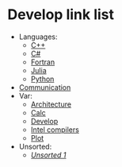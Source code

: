# Develop link list

* Languages:
  * [C++](cpp/cpp.md)
  * [C#](csharp/csharp.md)
  * [Fortran](fortran/fortran.md)
  * [Julia](julia/julia.md)
  * [Python](python/python.md)
* [Communication](communication/communication.md)
* Var:
  * [Architecture](var/architecture.md)
  * [Calc](var/calc.md)
  * [Develop](var/develop.md)
  * [Intel compilers](var/intel-compilers.md)
  * [Plot](var/plot.md)
* Unsorted:
  * [*Unsorted 1*](unsorted/unsorted-1.md)
